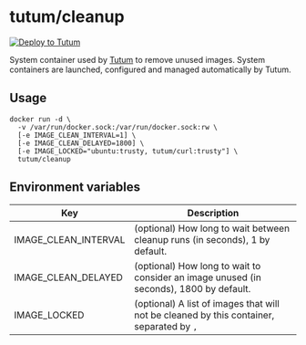 tutum/cleanup
=============

[![Deploy to Tutum](https://s.tutum.co/deploy-to-tutum.svg)](https://dashboard.tutum.co/stack/deploy/)

System container used by [Tutum](http://www.tutum.co/) to remove unused images. System containers are launched, configured and managed automatically by Tutum.

## Usage


    docker run -d \
      -v /var/run/docker.sock:/var/run/docker.sock:rw \
      [-e IMAGE_CLEAN_INTERVAL=1] \
      [-e IMAGE_CLEAN_DELAYED=1800] \
      [-e IMAGE_LOCKED="ubuntu:trusty, tutum/curl:trusty"] \
      tutum/cleanup



## Environment variables

Key | Description
----|------------
IMAGE_CLEAN_INTERVAL | (optional) How long to wait between cleanup runs (in seconds), 1 by default.
IMAGE_CLEAN_DELAYED | (optional) How long to wait to consider an image unused (in seconds), 1800 by default.
IMAGE_LOCKED | (optional) A list of images that will not be cleaned by this container, separated by `,`

